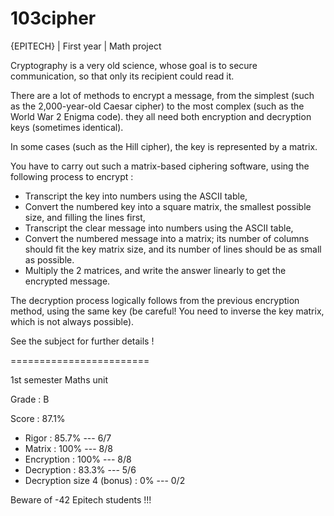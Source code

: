 # 103cipher

{EPITECH} | First year | Math project

Cryptography is a very old science, whose goal is to secure communication, so that only its recipient could read it.

There are a lot of methods to encrypt a message, from the simplest (such as the 2,000-year-old Caesar cipher) to the most complex (such as the World War 2 Enigma code).
they all need both encryption and decryption keys (sometimes identical).

In some cases (such as the Hill cipher), the key is represented by a matrix.

You have to carry out such a matrix-based ciphering software, using the following process to encrypt :

  - Transcript the key into numbers using the ASCII table,
  - Convert the numbered key into a square matrix, the smallest possible size, and filling the lines first,
  - Transcript the clear message into numbers using the ASCII table,
  - Convert the numbered message into a matrix; its number of columns should fit the key matrix size, and its number of lines should be as small as possible.
  - Multiply the 2 matrices, and write the answer linearly to get the encrypted message.
  
The decryption process logically follows from the previous encryption method, using the same key (be careful! You need to inverse the key matrix, which is not always possible).

See the subject for further details !

========================

1st semester Maths unit

Grade : B

Score : 87.1%
  - Rigor                       : 85.7%   --- 6/7
  - Matrix                      : 100%    --- 8/8
  - Encryption                  : 100%    --- 8/8
  - Decryption                  : 83.3%   --- 5/6
  - Decryption size 4 (bonus)   : 0%      --- 0/2
  
Beware of -42 Epitech students !!!
